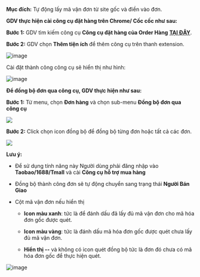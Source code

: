 **Mục đích:** Tự động lấy mã vận đơn từ site gốc và điền vào đơn.

**GDV thực hiện cài công cụ đặt hàng trên Chrome/ Cốc cốc như sau:**

**Bước 1:** GDV tìm kiếm công cụ **Công cụ đặt hàng của Order Hàng** **[TẠI ĐÂY](https://chrome.google.com/webstore/detail/c%C3%B4ng-c%E1%BB%A5-mua-h%C3%A0ng-gobiz/fmknmegefdocamdggpdlcnippgjfelmn)**.

**Bước 2:** GDV chọn **Thêm tiện ích** để thêm công cụ trên thanh extension.

![image](https://user-images.githubusercontent.com/75475064/101884974-0d73eb80-3bcc-11eb-981e-cc3310db5e72.png)

Cài đặt thành công công cụ sẽ hiển thị như hình:

![image](https://user-images.githubusercontent.com/75475064/101885033-28def680-3bcc-11eb-9c8a-8d2561cf725d.png)

**Để đồng bộ đơn qua công cụ, GDV thực hiện như sau:**

**Bước 1:** Từ menu, chọn **Đơn hàng** và chọn sub-menu **Đồng bộ đơn qua công cụ**

![](https://user-images.githubusercontent.com/75475064/105574812-98363180-5d99-11eb-8bd2-be292bea26cd.png)

**Bước 2:** Click chọn icon đồng bộ để đồng bộ từng đơn hoặc tất cả các đơn.

![](https://user-images.githubusercontent.com/75475064/101971813-ad7e5300-3c66-11eb-9dcc-7a5096677852.png)

**Lưu ý:**
    
   * Để sử dụng tính năng này Người dùng phải đăng nhập vào **Taobao/1688/Tmall** và cài **Công cụ hỗ trợ mua hàng**

   * Đồng bộ thành công đơn sẽ tự động chuyển sang trạng thái **Người Bán Giao**

   * Cột mã vận đơn nếu hiển thị 

     - **Icon màu xanh**:  tức là để đánh dấu đã lấy đủ mã vận đơn cho mã hóa đơn gốc được quét.
    
     - **Icon màu vàng**: tức là đánh dấu mã hóa đơn gốc được quét chưa lấy đủ mã vận đơn.
    
     - **Hiển thị --** và không có icon quét đồng bộ tức là đơn đó chưa có mã hóa đơn gốc để thực hiện quét.

![image](https://user-images.githubusercontent.com/75475064/101885663-01d4f480-3bcd-11eb-925f-2c6d0a6ddc39.png)
